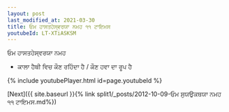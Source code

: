 ```yaml
---
layout: post
last_modified_at: 2021-03-30
title: ਓਮ ਹਾਸਤਹੇਸ੍ਵਰਯਾ ਨਮਹ ੧੧ ਟਾਇਮਸ
youtubeId: LT-XTiASKSM
---
```

 
 
 ਓਮ ਹਾਸਤਹੇਸ੍ਵਰਯਾ ਨਮਹ  
 
 -  ਕਾਲਾ ਹੈਥੀ ਵਿਚ ਕੌਣ ਰਹਿੰਦਾ ਹੈ / ਕੌਣ ਹਵਾ ਦਾ ਰੂਪ ਹੈ 
 
  
 
  
 
 
 
 
 
 


{% include youtubePlayer.html id=page.youtubeId %}
 
[Next]({{ site.baseurl }}{% link  split1/_posts/2012-10-09-ਓਮ ਸੁਯਉਕਥਯਾ ਨਮਹ ੧੧ ਟਾਇਮਸ.md%})
 

